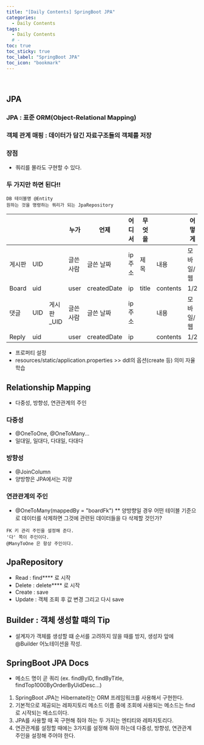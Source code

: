 ```yaml
---
title: "[Daily Contents] SpringBoot JPA"
categories:
  - Daily Contents
tags:
  - Daily Contents
  # -
toc: true
toc_sticky: true
toc_label: "SpringBoot JPA"
toc_icon: "bookmark"
---
```


<br>

## JPA

### JPA : 표준 ORM(Object-Relational Mapping)

### 객체 관계 매핑 : 데이터가 담긴 자료구조들의 객체를 저장

### 장점

- 쿼리를 몰라도 구현할 수 있다.

### 두 가지만 하면 된다!!

```
DB 테이블명 @Entity
원하는 것을 명령하는 쿼리가 되는 JpaRepository
```

|        |     |             | 누가      | 언제        | 어디서  | 무엇을 |          | 어떻게    | 왜  |
| ------ | --- | ----------- | --------- | ----------- | ------- | ------ | -------- | --------- | --- |
| 게시판 | UID |             | 글쓴 사람 | 글쓴 날짜   | ip 주소 | 제목   | 내용     | 모바일/웹 | N/A |
| Board  | uid |             | user      | createdDate | ip      | title  | contents | 1/2       |     |
| 댓글   | UID | 게시판\_UID | 글쓴 사람 | 글쓴 날짜   | ip 주소 |        | 내용     | 모바일/웹 | N/A |
| Reply  | uid |             | user      | createdDate | ip      |        | contents | 1/2       |     |

- 프로퍼티 설정
- resources/static/application.properties >> ddl의 옵션(create 등) 의미 자율학습

## Relationship Mapping

- 다중성, 방향성, 연관관계의 주인

### 다중성

- @OneToOne, @OneToMany...
- 일대일, 일대다, 다대일, 다대다

### 방향성

- @JoinColumn
- 양방향은 JPA에서는 지양

### 연관관계의 주인

- @OneToMany(mappedBy = "boardFk")
  \*\* 양방향일 경우 어떤 테이블 기준으로 데이터를 삭제하면 그것에 관련된 데이터들을 다 삭제할 것인가?

```
FK 키 관리 주인을 설정해 준다.
'다' 쪽이 주인이다.
@ManyToOne 은 항상 주인이다.
```

## JpaRepository

- Read : find\*\*\*\* 로 시작
- Delete : delete\*\*\*\* 로 시작
- Create : save
- Update : 객체 조회 후 값 변경 그리고 다시 save

## Builder : 객체 생성할 떄의 Tip

- 설계자가 객체를 생성할 떄 순서를 고려하지 않을 때를 방지, 생성자 앞에 @Builder 어노테이션을 작성.

## SpringBoot JPA Docs

- 메소드 명이 곧 쿼리 (ex. findByID, findByTitle, findTop1000ByOrderByUidDesc...)

1. SpringBoot JPA는 Hibernate라는 ORM 프레임워크를 사용해서 구현한다.
2. 기본적으로 제공되는 레파지토리 메소드 이름 중에 조회에 사용되는 메소드는 find로 시작되는 메소드이다.
3. JPA를 사용할 때 꼭 구현해 줘야 하는 두 가지는 엔티티와 레파지토리다.
4. 연관관계를 설정할 때에는 3가지를 설정해 줘야 하는데 다중성, 방향성, 연관관계 주인을 설정해 주어야 한다.
